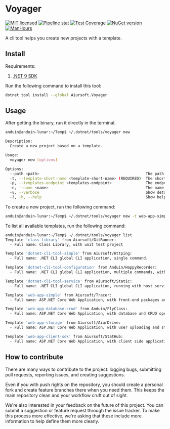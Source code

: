 # Voyager

[![MIT licensed](https://img.shields.io/badge/license-MIT-blue.svg)](https://gitlab.aiursoft.cn/aiursoft/Voyager/-/blob/master/LICENSE)
[![Pipeline stat](https://gitlab.aiursoft.cn/aiursoft/Voyager/badges/master/pipeline.svg)](https://gitlab.aiursoft.cn/aiursoft/Voyager/-/pipelines)
[![Test Coverage](https://gitlab.aiursoft.cn/aiursoft/Voyager/badges/master/coverage.svg)](https://gitlab.aiursoft.cn/aiursoft/Voyager/-/pipelines)
[![NuGet version](https://img.shields.io/nuget/v/Aiursoft.Voyager.svg)](https://www.nuget.org/packages/Aiursoft.Voyager/)
[![ManHours](https://manhours.aiursoft.cn/r/gitlab.aiursoft.cn/aiursoft/Voyager.svg)](https://gitlab.aiursoft.cn/aiursoft/Voyager/-/commits/master?ref_type=heads)

A cli tool helps you create new projects with a template.

## Install

Requirements:

1. [.NET 9 SDK](http://dot.net/)

Run the following command to install this tool:

```bash
dotnet tool install --global Aiursoft.Voyager
```

## Usage

After getting the binary, run it directly in the terminal.

```bash
anduin@anduin-lunar:~/Temp$ ~/.dotnet/tools/voyager new

Description:
  Create a new project based on a template.

Usage:
  voyager new [options]

Options:
  --path <path>                                               The path to the project. [default: .]
  -t, --template-short-name <template-short-name> (REQUIRED)  The short name of the template to use. Run `voyager list` to see all available templates.
  -p, --templates-endpoint <templates-endpoint>               The endpoint to fetch templates from. [default: https://gitlab.aiursoft.cn/aiursoft/voyager/-/raw/master/templates.json]
  -n, --name <name>                                           The name of the new project. [default: Temp]
  -v, --verbose                                               Show detailed log
  -?, -h, --help                                              Show help and usage information
```

To create a new project, run the following command:

```bash
anduin@anduin-lunar:~/Temp$ ~/.dotnet/tools/voyager new -t web-app-simple
```

To list all available templates, run the following command:

```bash
anduin@anduin-lunar:~/Temp$ ~/.dotnet/tools/voyager list
Template 'class-library' from Aiursoft/GitRunner:
  - Full name: Class Library, with unit test project

Template 'dotnet-cli-tool-simple' from Aiursoft/Httping:
  - Full name: .NET CLI global CLI application, single command.

Template 'dotnet-cli-tool-configuration' from Anduin/HappyRecorder:
  - Full name: .NET CLI global CLI application, multiple commands, with configuration system

Template 'dotnet-cli-tool-service' from Aiursoft/Static:
  - Full name: .NET CLI global CLI application, running with host service

Template 'web-app-simple' from Aiursoft/Tracer:
  - Full name: ASP.NET Core Web Application, with front-end packages and simple back-end

Template 'web-app-database-crud' from Anduin/FlyClass:
  - Full name: ASP.NET Core Web Application, with database and CRUD operations

Template 'web-app-storage' from Aiursoft/AiurDrive:
  - Full name: ASP.NET Core Web Application, with user uploading and stroage service

Template 'web-app-client-sdk' from Aiursoft/StatHub:
  - Full name: ASP.NET Core Web Application, with client side application and SDK

```

## How to contribute

There are many ways to contribute to the project: logging bugs, submitting pull requests, reporting issues, and creating suggestions.

Even if you with push rights on the repository, you should create a personal fork and create feature branches there when you need them. This keeps the main repository clean and your workflow cruft out of sight.

We're also interested in your feedback on the future of this project. You can submit a suggestion or feature request through the issue tracker. To make this process more effective, we're asking that these include more information to help define them more clearly.
